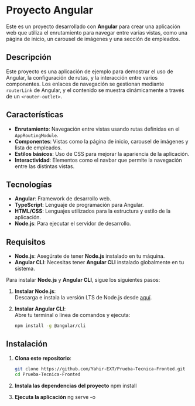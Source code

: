 # Proyecto Angular

Este es un proyecto desarrollado con **Angular** para crear una aplicación web que utiliza el enrutamiento para navegar entre varias vistas, como una página de inicio, un carousel de imágenes y una sección de empleados.

## Descripción

Este proyecto es una aplicación de ejemplo para demostrar el uso de Angular, la configuración de rutas, y la interacción entre varios componentes. Los enlaces de navegación se gestionan mediante `routerLink` de Angular, y el contenido se muestra dinámicamente a través de un `<router-outlet>`.

## Características

- **Enrutamiento**: Navegación entre vistas usando rutas definidas en el `AppRoutingModule`.
- **Componentes**: Vistas como la página de inicio, carousel de imágenes y lista de empleados.
- **Estilos básicos**: Uso de CSS para mejorar la apariencia de la aplicación.
- **Interactividad**: Elementos como el navbar que permite la navegación entre las distintas vistas.

## Tecnologías

- **Angular**: Framework de desarrollo web.
- **TypeScript**: Lenguaje de programación para Angular.
- **HTML/CSS**: Lenguajes utilizados para la estructura y estilo de la aplicación.
- **Node.js**: Para ejecutar el servidor de desarrollo.

## Requisitos

- **Node.js**: Asegúrate de tener **Node.js** instalado en tu máquina.
- **Angular CLI**: Necesitas tener **Angular CLI** instalado globalmente en tu sistema.

Para instalar **Node.js** y **Angular CLI**, sigue los siguientes pasos:

1. **Instalar Node.js**:  
   Descarga e instala la versión LTS de Node.js desde [aquí](https://nodejs.org/).

2. **Instalar Angular CLI**:  
   Abre tu terminal o línea de comandos y ejecuta:
   ```bash
   npm install -g @angular/cli

## Instalación

1. **Clona este repositorio**:
   ```bash
   git clone https://github.com/Yahir-EXT/Prueba-Tecnica-Fronted.git
   cd Prueba-Tecnica-Fronted

2. **Instala las dependencias del proyecto**
  npm install

3. **Ejecuta la aplicación**
  ng serve -o
